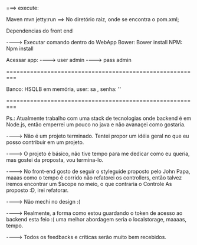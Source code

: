 ===> execute:

Maven mvn jetty:run ==> No diretório raiz, onde se encontra o pom.xml;


Dependencias do front end

----> Executar comando dentro do WebApp
Bower: Bower install
NPM: Npm install

Acessar app:
----> user admin
----> pass admin


=========================================================

Banco: HSQLB em memória, user: sa , senha: ''

=========================================================


Ps.:  Atualmente trabalho com uma stack de tecnologias onde backend é em Node.js, então emperrei um pouco no java e não avanaçei como gostaria.

----> Não é um projeto terminado. Tentei propor um idéia geral no que eu posso contribuir em um projeto.

----> O projeto é básico, não tive tempo para me dedicar como eu queria, mas gostei da proposta,
      vou termina-lo.

----> No front-end gosto de seguir o styleguide proposto pelo John Papa, maaas como o tempo é corrido não refatorei os controllers, então talvez
       iremos encontrar um $scope no meio, o que contraria o Controle As proposto :D, irei refatorar.

----> Não mechi no design :(

----> Realmente, a forma como estou guardando o token de acesso ao backend esta feio :( uma melhor abordagem seria o localstorage, maaaas, tempo.

----> Todos os feedbacks e críticas serão muito bem recebidos.
